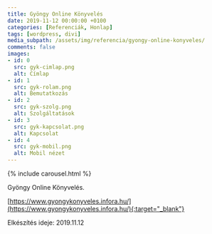 ```yaml
---
title: Gyöngy Online Könyvelés
date: 2019-11-12 00:00:00 +0100
categories: [Referenciák, Honlap]
tags: [wordpress, divi]
media_subpath: /assets/img/referencia/gyongy-online-konyveles/
comments: false
images:
- id: 0
  src: gyk-cimlap.png
  alt: Címlap
- id: 1
  src: gyk-rolam.png
  alt: Bemutatkozás
- id: 2
  src: gyk-szolg.png
  alt: Szolgáltatások
- id: 3
  src: gyk-kapcsolat.png
  alt: Kapcsolat
- id: 4
  src: gyk-mobil.png
  alt: Mobil nézet
---
```


{% include carousel.html %}

Gyöngy Online Könyvelés.

[https://www.gyongykonyveles.infora.hu/](https://www.gyongykonyveles.infora.hu/){:target="_blank"}

Elkészítés ideje: 2019.11.12
